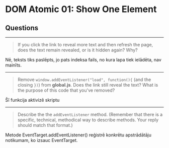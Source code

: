 # DOM Atomic 01: Show One Element

## Questions

---

> If you click the link to reveal more text and then refresh the page, does the text remain revealed, or is it hidden again? Why?

Nē, teksts tiks paslēpts, jo pats indeksa fails, no kura lapa tiek ielādēta, nav mainīts.

---

> Remove `window.addEventListener("load", function(){` (and the closing `})`) from **global.js**. Does the link still reveal the text? What is the purpose of this code that you've removed?

Šī funkcija aktivizē skriptu

---

> Describe the the `addEventListener` method. (Remember that there is a specific, technical, methodical way to describe methods. Your reply should match that format.)

Metode EventTarget.addEventListener() reģistrē konkrētu apstrādātāju notikumam, ko izsauc EventTarget.
